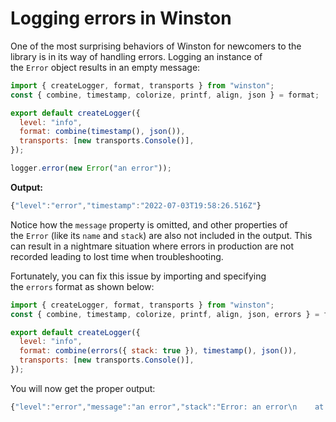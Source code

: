 # Logging errors in Winston

One of the most surprising behaviors of Winston for newcomers to the library is in its way of handling errors. Logging an instance of the `Error` object results in an empty message:

```jsx
import { createLogger, format, transports } from "winston";
const { combine, timestamp, colorize, printf, align, json } = format;

export default createLogger({
  level: "info",
  format: combine(timestamp(), json()),
  transports: [new transports.Console()],
});
```

```jsx
logger.error(new Error("an error"));
```

**Output:**

```jsx
{"level":"error","timestamp":"2022-07-03T19:58:26.516Z"}
```

Notice how the `message` property is omitted, and other properties of the `Error` (like its `name` and `stack`) are also not included in the output. This can result in a nightmare situation where errors in production are not recorded leading to lost time when troubleshooting.

Fortunately, you can fix this issue by importing and specifying the `errors` format as shown below:

```jsx
import { createLogger, format, transports } from "winston";
const { combine, timestamp, colorize, printf, align, json, errors } = format;

export default createLogger({
  level: "info",
  format: combine(errors({ stack: true }), timestamp(), json()),
  transports: [new transports.Console()],
});
```

You will now get the proper output:

```jsx
{"level":"error","message":"an error","stack":"Error: an error\n    at Object.<anonymous> (/home/ayo/dev/betterstack/betterstack-community/demo/snippets/main.js:9:14)\n    at Module._compile (node:internal/modules/cjs/loader:1105:14)\n    at Module._extensions..js (node:internal/modules/cjs/loader:1159:10)\n    at Module.load (node:internal/modules/cjs/loader:981:32)\n    at Module._load (node:internal/modules/cjs/loader:827:12)\n    at Function.executeUserEntryPoint [as runMain] (node:internal/modules/run_main:77:12)\n    at node:internal/main/run_main_module:17:47","timestamp":"2022-07-03T20:11:23.303Z"}
```